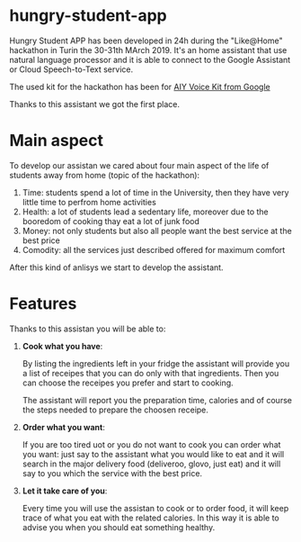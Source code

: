 # hungry-student-app

Hungry Student APP has been developed in 24h during the "Like@Home" hackathon in Turin the 30-31th MArch 2019. It's an home assistant that use natural language processor and it is able to connect to the Google Assistant or Cloud Speech-to-Text service.

The used kit for the hackathon has been for [AIY Voice Kit from Google](https://aiyprojects.withgoogle.com/voice/)

Thanks to this assistant we got the first place.

# Main aspect

To develop our assistan we cared about four main aspect of the life of students away from home (topic of the hackathon):
  1. Time: students spend a lot of time in the University, then they have very little time to perfrom home activities
  2. Health: a lot of students lead a sedentary life, moreover due to the booredom of cooking thay eat a lot of junk food
  3. Money: not only students but also all people want the best service at the best price
  4. Comodity: all the services just described offered for maximum comfort
  
After this kind of anlisys we start to develop the assistant.

# Features

Thanks to this assistan you will be able to:
  1. **Cook what you have**:
  
      By listing the ingredients left in your fridge the assistant will provide you a list of receipes that you can do only with that ingredients. Then you can choose the receipes you prefer and start to cooking.
      
      The assistant will report you the preparation time, calories and of course the steps needed to prepare the choosen receipe.
      
  2. **Order what you want**:
  
      If you are too tired uot or you do not want to cook you can order what you want: just say to the assistant what you would like to eat and it will search in the major delivery food (deliveroo, glovo, just eat) and it will say to you which the service with the best price.
      
  3. **Let it take care of you**:
  
      Every time you will use the assistan to cook or to order food, it will keep trace of what you eat with the related calories. In this way it is able to advise you when you should eat something healthy.
      
